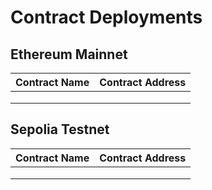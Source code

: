 # Contract Deployments

## Ethereum Mainnet

| Contract Name | Contract Address |
| ------------- | ---------------- |
|               |                  |
|               |                  |
|               |                  |



## Sepolia Testnet

| Contract Name | Contract Address |
| ------------- | ---------------- |
|               |                  |
|               |                  |
|               |                  |
